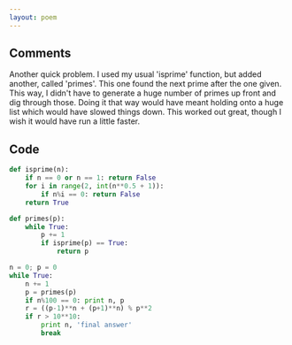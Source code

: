 ```yaml
---
layout: poem
---
```


## Comments

Another quick problem. I used my usual 'isprime' function, but added another,
called 'primes'. This one found the next prime after the one given. This way, I
didn't have to generate a huge number of primes up front and dig through those.
Doing it that way would have meant holding onto a huge list which would have
slowed things down. This worked out great, though I wish it would have run a
little faster.

## Code

```python
def isprime(n):
	if n == 0 or n == 1: return False
	for i in range(2, int(n**0.5 + 1)):
		if n%i == 0: return False
	return True

def primes(p):
	while True:
		p += 1
		if isprime(p) == True:
			return p

n = 0; p = 0
while True:
	n += 1
	p = primes(p)
	if n%100 == 0: print n, p
	r = ((p-1)**n + (p+1)**n) % p**2
	if r > 10**10:
		print n, 'final answer'
		break
```
